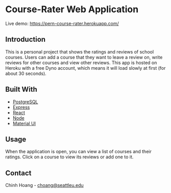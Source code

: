 # Course-Rater Web Application

Live demo: https://pern-course-rater.herokuapp.com/

## Introduction

This is a personal project that shows the ratings and reviews of school courses. Users can add a course that they want to leave a review on, write reviews for other courses and view other reviews. This app is hosted on Heroku with a free Dyno account, which means it will load slowly at first (for about 30 seconds).
## Built With

* [PostgreSQL](https://www.postgresql.org/)
* [Express](https://expressjs.com/)
* [React](https://reactjs.org/)
* [Node](https://nodejs.org/en/)
* [Material UI](https://material-ui.com/)

## Usage

When the application is open, you can view a list of courses and their ratings. Click on a course to view its reviews or add one to it. 

## Contact

Chinh Hoang - choang@seattleu.edu
